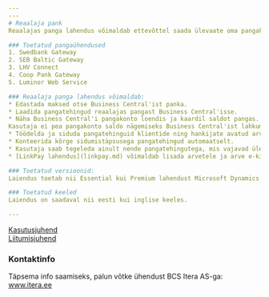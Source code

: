 ```yaml
---
---
# Reaalaja pank
Reaalajas panga lahendus võimaldab ettevõttel saada ülevaate oma pangakonto liikumistest vastavalt soovitud sagedusele ja töödelda reaalajas pangakirjeid  Microsoft Dynamics 365 Business Centralis.

### Toetatud pangaühendused
1. Swedbank Gateway
2. SEB Baltic Gateway
3. LHV Connect
4. Coop Pank Gateway
5. Luminor Web Service

### Reaalaja panga lahendus võimaldab:
* Edastada maksed otse Business Central'ist panka.
* Laadida pangatehingud reaalajas pangast Business Central'isse.
* Näha Business Central'i pangakonto loendis ja kaardil saldot pangas. 
Kasutaja ei pea pangakonto saldo nägemiseks Business Central'ist lahkuma.
* Töödelda ja siduda pangatehinguid klientide ning hankijate avatud arvetega ning eeldefineeritud kulukontodega.
* Konteerida kõrge sidumistäpsusega pangatehingud automaatselt.
* Kasutaja saab tegeleda ainult nende pangatehingutega, mis vajavad üle vaatamist ning käsitsi sekkumist.
* [LinkPay lahendus](linkpay.md) võimaldab lisada arvetele ja arve e-kirjadele makselingi.

### Toetatud versioonid:
Laiendus toetab nii Essential kui Premium lahendust Microsoft Dynamics 365 Business Centralile.

### Toetatud keeled
Laiendus on saadaval nii eesti kui inglise keeles.

---
```

[Kasutusjuhend](help.md)  
[Liitumisjuhend](join.md)

### Kontaktinfo
Täpsema info saamiseks, palun võtke ühendust BCS Itera AS-ga:
<a href="https://www.itera.ee/" target="_blank">www.itera.ee</a>

